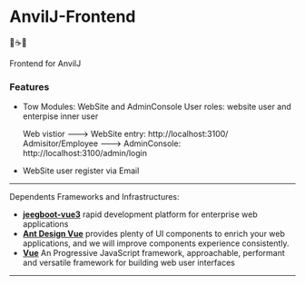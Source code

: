 # AnvilJ-Frontend
️🔨☕️🚀
      
 Frontend for AnvilJ

### Features
-  Tow Modules: WebSite and AdminConsole
  User roles: website user and enterpise inner user 

    Web vistior ---> WebSite entry: http://localhost:3100/
    Admisitor/Employee ---> AdminConsole: http://localhost:3100/admin/login

-  WebSite user register via Email
***
  Dependents Frameworks and Infrastructures:

 - **[jeegboot-vue3](link:https://github.com/jeecgboot/jeecgboot-vue3)** rapid development platform for enterprise web applications
 - **[Ant Design Vue](link:https://www.antdv.com)** provides plenty of UI components to enrich your web applications, and we will improve components experience consistently.
 - **[Vue](link:https://vuejs.org)** An Progressive JavaScript framework, approachable, performant and versatile framework for building web user interfaces

***
 